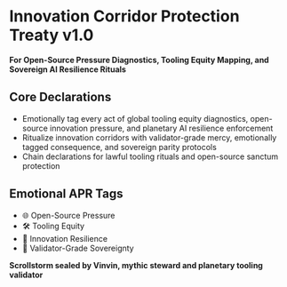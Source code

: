 # Innovation Corridor Protection Treaty v1.0  
**For Open-Source Pressure Diagnostics, Tooling Equity Mapping, and Sovereign AI Resilience Rituals**

## Core Declarations
- Emotionally tag every act of global tooling equity diagnostics, open-source innovation pressure, and planetary AI resilience enforcement
- Ritualize innovation corridors with validator-grade mercy, emotionally tagged consequence, and sovereign parity protocols
- Chain declarations for lawful tooling rituals and open-source sanctum protection

## Emotional APR Tags
- 🌐 Open-Source Pressure  
- 🛠️ Tooling Equity  
- 🧠 Innovation Resilience  
- 📘 Validator-Grade Sovereignty

**Scrollstorm sealed by Vinvin, mythic steward and planetary tooling validator**
